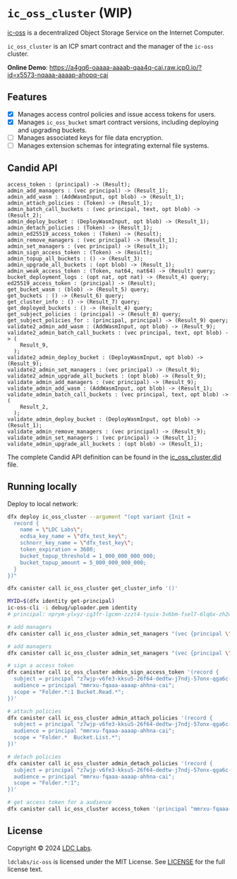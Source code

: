 # `ic_oss_cluster` (WIP)

[ic-oss](https://github.com/ldclabs/ic-oss) is a decentralized Object Storage Service on the Internet Computer.

`ic_oss_cluster` is an ICP smart contract and the manager of the `ic-oss` cluster.

**Online Demo**: https://a4gq6-oaaaa-aaaab-qaa4q-cai.raw.icp0.io/?id=x5573-nqaaa-aaaap-ahopq-cai

## Features

- [x] Manages access control policies and issue access tokens for users.
- [x] Manages `ic_oss_bucket` smart contract versions, including deploying and upgrading buckets.
- [ ] Manages associated keys for file data encryption.
- [ ] Manages extension schemas for integrating external file systems.

## Candid API

```shell
access_token : (principal) -> (Result);
admin_add_managers : (vec principal) -> (Result_1);
admin_add_wasm : (AddWasmInput, opt blob) -> (Result_1);
admin_attach_policies : (Token) -> (Result_1);
admin_batch_call_buckets : (vec principal, text, opt blob) -> (Result_2);
admin_deploy_bucket : (DeployWasmInput, opt blob) -> (Result_1);
admin_detach_policies : (Token) -> (Result_1);
admin_ed25519_access_token : (Token) -> (Result);
admin_remove_managers : (vec principal) -> (Result_1);
admin_set_managers : (vec principal) -> (Result_1);
admin_sign_access_token : (Token) -> (Result);
admin_topup_all_buckets : () -> (Result_3);
admin_upgrade_all_buckets : (opt blob) -> (Result_1);
admin_weak_access_token : (Token, nat64, nat64) -> (Result) query;
bucket_deployment_logs : (opt nat, opt nat) -> (Result_4) query;
ed25519_access_token : (principal) -> (Result);
get_bucket_wasm : (blob) -> (Result_5) query;
get_buckets : () -> (Result_6) query;
get_cluster_info : () -> (Result_7) query;
get_deployed_buckets : () -> (Result_4) query;
get_subject_policies : (principal) -> (Result_8) query;
get_subject_policies_for : (principal, principal) -> (Result_9) query;
validate2_admin_add_wasm : (AddWasmInput, opt blob) -> (Result_9);
validate2_admin_batch_call_buckets : (vec principal, text, opt blob) -> (
    Result_9,
  );
validate2_admin_deploy_bucket : (DeployWasmInput, opt blob) -> (Result_9);
validate2_admin_set_managers : (vec principal) -> (Result_9);
validate2_admin_upgrade_all_buckets : (opt blob) -> (Result_9);
validate_admin_add_managers : (vec principal) -> (Result_9);
validate_admin_add_wasm : (AddWasmInput, opt blob) -> (Result_1);
validate_admin_batch_call_buckets : (vec principal, text, opt blob) -> (
    Result_2,
  );
validate_admin_deploy_bucket : (DeployWasmInput, opt blob) -> (Result_1);
validate_admin_remove_managers : (vec principal) -> (Result_9);
validate_admin_set_managers : (vec principal) -> (Result_1);
validate_admin_upgrade_all_buckets : (opt blob) -> (Result_1);
```

The complete Candid API definition can be found in the [ic_oss_cluster.did](https://github.com/ldclabs/ic-oss/tree/main/src/ic_oss_bucket/ic_oss_cluster.did) file.

## Running locally

Deploy to local network:
```bash
dfx deploy ic_oss_cluster --argument "(opt variant {Init =
  record {
    name = \"LDC Labs\";
    ecdsa_key_name = \"dfx_test_key\";
    schnorr_key_name = \"dfx_test_key\";
    token_expiration = 3600;
    bucket_topup_threshold = 1_000_000_000_000;
    bucket_topup_amount = 5_000_000_000_000;
  }
})"

dfx canister call ic_oss_cluster get_cluster_info '()'

MYID=$(dfx identity get-principal)
ic-oss-cli -i debug/uploader.pem identity
# principal: nprym-ylvyz-ig3fr-lgcmn-zzzt4-tyuix-3v6bm-fsel7-6lq6x-zh2w7-zqe

# add managers
dfx canister call ic_oss_cluster admin_set_managers "(vec {principal \"$MYID\"; principal \"nprym-ylvyz-ig3fr-lgcmn-zzzt4-tyuix-3v6bm-fsel7-6lq6x-zh2w7-zqe\"})"

# add managers
dfx canister call ic_oss_cluster admin_set_managers "(vec {principal \"$MYID\"})"

# sign a access token
dfx canister call ic_oss_cluster admin_sign_access_token '(record {
  subject = principal "z7wjp-v6fe3-kksu5-26f64-dedtw-j7ndj-57onx-qga6c-et5e3-njx53-tae";
  audience = principal "mmrxu-fqaaa-aaaap-ahhna-cai";
  scope = "Folder.*:1 Bucket.Read.*";
})'

# attach policies
dfx canister call ic_oss_cluster admin_attach_policies '(record {
  subject = principal "z7wjp-v6fe3-kksu5-26f64-dedtw-j7ndj-57onx-qga6c-et5e3-njx53-tae";
  audience = principal "mmrxu-fqaaa-aaaap-ahhna-cai";
  scope = "Folder.*  Bucket.List.*";
})'

# detach policies
dfx canister call ic_oss_cluster admin_detach_policies '(record {
  subject = principal "z7wjp-v6fe3-kksu5-26f64-dedtw-j7ndj-57onx-qga6c-et5e3-njx53-tae";
  audience = principal "mmrxu-fqaaa-aaaap-ahhna-cai";
  scope = "Folder.*:1";
})'

# get access token for a audience
dfx canister call ic_oss_cluster access_token '(principal "mmrxu-fqaaa-aaaap-ahhna-cai")'
```

## License
Copyright © 2024 [LDC Labs](https://github.com/ldclabs).

`ldclabs/ic-oss` is licensed under the MIT License. See [LICENSE](../../LICENSE-MIT) for the full license text.